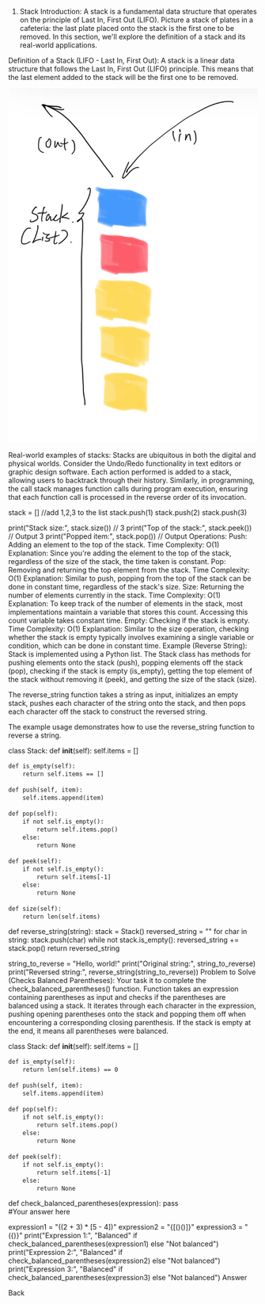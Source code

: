 1. Stack
Introduction:
A stack is a fundamental data structure that operates on the principle of Last In, First Out (LIFO). Picture a stack of plates in a cafeteria: the last plate placed onto the stack is the first one to be removed. In this section, we'll explore the definition of a stack and its real-world applications.

Definition of a Stack (LIFO - Last In, First Out):
A stack is a linear data structure that follows the Last In, First Out (LIFO) principle. This means that the last element added to the stack will be the first one to be removed. 

![alt text](<Picture Files/Stack.jpg>)

Real-world examples of stacks:
Stacks are ubiquitous in both the digital and physical worlds. Consider the Undo/Redo functionality in text editors or graphic design software. Each action performed is added to a stack, allowing users to backtrack through their history. Similarly, in programming, the call stack manages function calls during program execution, ensuring that each function call is processed in the reverse order of its invocation.

stack = []
//add 1,2,3 to the list
stack.push(1)
stack.push(2)
stack.push(3)

print("Stack size:", stack.size()) // 3
print("Top of the stack:", stack.peek()) // Output 3
print("Popped item:", stack.pop()) // Output 
Operations:
Push: Adding an element to the top of the stack.
Time Complexity: O(1)
Explanation: Since you're adding the element to the top of the stack, regardless of the size of the stack, the time taken is constant.
Pop: Removing and returning the top element from the stack.
Time Complexity: O(1)
Explanation: Similar to push, popping from the top of the stack can be done in constant time, regardless of the stack's size.
Size: Returning the number of elements currently in the stack.
Time Complexity: O(1)
Explanation: To keep track of the number of elements in the stack, most implementations maintain a variable that stores this count. Accessing this count variable takes constant time.
Empty: Checking if the stack is empty.
Time Complexity: O(1)
Explanation: Similar to the size operation, checking whether the stack is empty typically involves examining a single variable or condition, which can be done in constant time.
Example (Reverse String):
Stack is implemented using a Python list. The Stack class has methods for pushing elements onto the stack (push), popping elements off the stack (pop), checking if the stack is empty (is_empty), getting the top element of the stack without removing it (peek), and getting the size of the stack (size).

The reverse_string function takes a string as input, initializes an empty stack, pushes each character of the string onto the stack, and then pops each character off the stack to construct the reversed string.

The example usage demonstrates how to use the reverse_string function to reverse a string.

class Stack:
    def __init__(self):
        self.items = []

    def is_empty(self):
        return self.items == []

    def push(self, item):
        self.items.append(item)

    def pop(self):
        if not self.is_empty():
            return self.items.pop()
        else:
            return None

    def peek(self):
        if not self.is_empty():
            return self.items[-1]
        else:
            return None

    def size(self):
        return len(self.items)

def reverse_string(string):
    stack = Stack()
    reversed_string = ""
    for char in string:
        stack.push(char)
    while not stack.is_empty():
        reversed_string += stack.pop()
    return reversed_string

string_to_reverse = "Hello, world!"
print("Original string:", string_to_reverse)
print("Reversed string:", reverse_string(string_to_reverse))
Problem to Solve (Checks Balanced Parentheses):
Your task it to complete the check_balanced_parentheses() function. Function takes an expression containing parentheses as input and checks if the parentheses are balanced using a stack. It iterates through each character in the expression, pushing opening parentheses onto the stack and popping them off when encountering a corresponding closing parenthesis. If the stack is empty at the end, it means all parentheses were balanced.

class Stack:
    def __init__(self):
        self.items = []

    def is_empty(self):
        return len(self.items) == 0

    def push(self, item):
        self.items.append(item)

    def pop(self):
        if not self.is_empty():
            return self.items.pop()
        else:
            return None

    def peek(self):
        if not self.is_empty():
            return self.items[-1]
        else:
            return None

def check_balanced_parentheses(expression):
    pass    
    #Your answer here



expression1 = "((2 + 3) * [5 - 4])"
expression2 = "{[()()]}"
expression3 = "({)}"
print("Expression 1:", "Balanced" if check_balanced_parentheses(expression1) else "Not balanced")
print("Expression 2:", "Balanced" if check_balanced_parentheses(expression2) else "Not balanced")
print("Expression 3:", "Balanced" if check_balanced_parentheses(expression3) else "Not balanced")
Answer

Back
